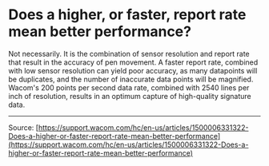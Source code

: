 # Does a higher, or faster, report rate mean better performance?

Not necessarily. It is the combination of sensor resolution and report rate that result in the accuracy of pen movement. A faster report rate, combined with low sensor resolution can yield poor accuracy, as many datapoints will be duplicates, and the number of inaccurate data points will be magnified. Wacom's 200 points per second data rate, combined with 2540 lines per inch of resolution, results in an optimum capture of high-quality signature data.

---
Source: [https://support.wacom.com/hc/en-us/articles/1500006331322-Does-a-higher-or-faster-report-rate-mean-better-performance](https://support.wacom.com/hc/en-us/articles/1500006331322-Does-a-higher-or-faster-report-rate-mean-better-performance)

